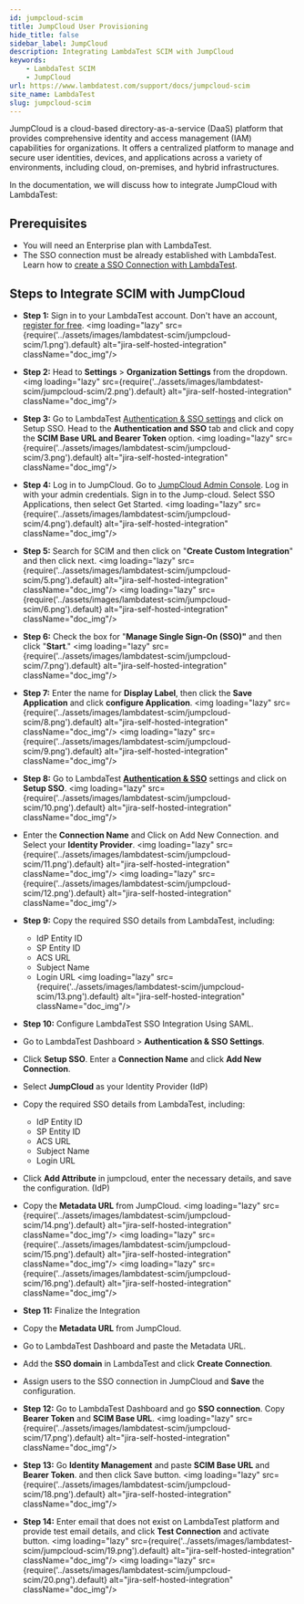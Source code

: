 ```yaml
---
id: jumpcloud-scim
title: JumpCloud User Provisioning
hide_title: false
sidebar_label: JumpCloud 
description: Integrating LambdaTest SCIM with JumpCloud
keywords:
    - LambdaTest SCIM
    - JumpCloud
url: https://www.lambdatest.com/support/docs/jumpcloud-scim
site_name: LambdaTest
slug: jumpcloud-scim
---
```


<script type="application/ld+json"
      dangerouslySetInnerHTML={{ __html: JSON.stringify({
       "@context": "https://schema.org",
        "@type": "BreadcrumbList",
        "itemListElement": [{
          "@type": "ListItem",
          "position": 1,
          "name": "LambdaTest",
          "item": "https://www.lambdatest.com"
        },{
          "@type": "ListItem",
          "position": 2,
          "name": "Support",
          "item": "https://www.lambdatest.com/support/docs/"
        },{
          "@type": "ListItem",
          "position": 3,
          "name": "Scim",
          "item": "https://www.lambdatest.com/support/docs/jumpcloud-scim/"
        }]
      })
    }}
></script>
JumpCloud is a cloud-based directory-as-a-service (DaaS) platform that provides comprehensive identity and access management (IAM) capabilities for organizations. It offers a centralized platform to manage and secure user identities, devices, and applications across a variety of environments, including cloud, on-premises, and hybrid infrastructures.

In the documentation, we will discuss how to integrate JumpCloud with LambdaTest:

## Prerequisites​
- You will need an Enterprise plan with LambdaTest.
- The SSO connection must be already established with LambdaTest. Learn how to [create a SSO Connection with LambdaTest](https://www.lambdatest.com/support/docs/lambdatest-sso-self-serve/).

## Steps to Integrate SCIM with JumpCloud

- **Step 1:** Sign in to your LambdaTest account. Don't have an account, [register for free](https://accounts.lambdatest.com/register).
  <img loading="lazy" src={require('../assets/images/lambdatest-scim/jumpcloud-scim/1.png').default} alt="jira-self-hosted-integration"  className="doc_img"/> 

- **Step 2:** Head to **Settings** > **Organization Settings** from the dropdown.
  <img loading="lazy" src={require('../assets/images/lambdatest-scim/jumpcloud-scim/2.png').default} alt="jira-self-hosted-integration"  className="doc_img"/> 

- **Step 3:** Go to LambdaTest [Authentication & SSO settings](https://accounts.lambdatest.com/auth/sso) and click on Setup SSO. Head to the **Authentication and SSO** tab and click and copy the **SCIM Base URL and Bearer Token** option.
  <img loading="lazy" src={require('../assets/images/lambdatest-scim/jumpcloud-scim/3.png').default} alt="jira-self-hosted-integration"  className="doc_img"/> 

- **Step 4:** Log in to JumpCloud. Go to [JumpCloud Admin Console](https://console.jumpcloud.com/login/admin). Log in with your admin credentials. Sign in to the Jump-cloud. Select SSO Applications, then select Get Started.
  <img loading="lazy" src={require('../assets/images/lambdatest-scim/jumpcloud-scim/4.png').default} alt="jira-self-hosted-integration"  className="doc_img"/> 

- **Step 5:** Search for SCIM and then click on "**Create Custom Integration**" and then click next.
  <img loading="lazy" src={require('../assets/images/lambdatest-scim/jumpcloud-scim/5.png').default} alt="jira-self-hosted-integration"  className="doc_img"/> 
  <img loading="lazy" src={require('../assets/images/lambdatest-scim/jumpcloud-scim/6.png').default} alt="jira-self-hosted-integration"  className="doc_img"/> 

- **Step 6:** Check the box for "**Manage Single Sign-On (SSO)"** and then click "**Start**."
  <img loading="lazy" src={require('../assets/images/lambdatest-scim/jumpcloud-scim/7.png').default} alt="jira-self-hosted-integration"  className="doc_img"/> 

- **Step 7:** Enter the name for **Display Label**, then click the **Save Application** and click  **configure Application**.
  <img loading="lazy" src={require('../assets/images/lambdatest-scim/jumpcloud-scim/8.png').default} alt="jira-self-hosted-integration"  className="doc_img"/> 
  <img loading="lazy" src={require('../assets/images/lambdatest-scim/jumpcloud-scim/9.png').default} alt="jira-self-hosted-integration"  className="doc_img"/> 

- **Step 8:** Go to LambdaTest [**Authentication & SSO**](https://accounts.lambdatest.com/auth/sso) settings and click on **Setup SSO**.
  <img loading="lazy" src={require('../assets/images/lambdatest-scim/jumpcloud-scim/10.png').default} alt="jira-self-hosted-integration"  className="doc_img"/> 

- Enter the **Connection Name** and Click on Add New Connection. and Select your **Identity Provider**.
  <img loading="lazy" src={require('../assets/images/lambdatest-scim/jumpcloud-scim/11.png').default} alt="jira-self-hosted-integration"  className="doc_img"/> 
  <img loading="lazy" src={require('../assets/images/lambdatest-scim/jumpcloud-scim/12.png').default} alt="jira-self-hosted-integration"  className="doc_img"/>

- **Step 9:** Copy the required SSO details from LambdaTest, including:
  - IdP Entity ID
  - SP  Entity ID
  - ACS URL
  - Subject Name
  - Login URL
  <img loading="lazy" src={require('../assets/images/lambdatest-scim/jumpcloud-scim/13.png').default} alt="jira-self-hosted-integration"  className="doc_img"/> 

- **Step 10:** Configure LambdaTest SSO Integration Using SAML.
- Go to LambdaTest Dashboard > **Authentication & SSO Settings**.
- Click **Setup SSO**. Enter a **Connection Name** and click **Add New Connection**.
- Select **JumpCloud** as your Identity Provider (IdP)
- Copy the required SSO details from LambdaTest, including:
  - IdP Entity ID
  - SP Entity ID
  - ACS URL
  - Subject Name
  - Login URL
- Click **Add Attribute** in jumpcloud, enter the necessary details, and save the configuration. (IdP)
- Copy the **Metadata URL** from JumpCloud.
  <img loading="lazy" src={require('../assets/images/lambdatest-scim/jumpcloud-scim/14.png').default} alt="jira-self-hosted-integration"  className="doc_img"/> 
  <img loading="lazy" src={require('../assets/images/lambdatest-scim/jumpcloud-scim/15.png').default} alt="jira-self-hosted-integration"  className="doc_img"/> 
  <img loading="lazy" src={require('../assets/images/lambdatest-scim/jumpcloud-scim/16.png').default} alt="jira-self-hosted-integration"  className="doc_img"/> 

- **Step 11:** Finalize the Integration
- Copy the **Metadata URL** from JumpCloud.
- Go to LambdaTest Dashboard and paste the Metadata URL.
- Add the **SSO domain** in LambdaTest and click **Create Connection**.
- Assign users to the SSO connection in JumpCloud and **Save** the configuration.

- **Step 12:** Go to LambdaTest Dashboard and go **SSO connection**. Copy **Bearer Token** and **SCIM Base URL**.
  <img loading="lazy" src={require('../assets/images/lambdatest-scim/jumpcloud-scim/17.png').default} alt="jira-self-hosted-integration"  className="doc_img"/> 

- **Step 13:**  Go **Identity Management** and paste **SCIM Base URL** and **Bearer Token**. and then click Save button.
  <img loading="lazy" src={require('../assets/images/lambdatest-scim/jumpcloud-scim/18.png').default} alt="jira-self-hosted-integration"  className="doc_img"/> 

- **Step 14:** Enter email that does not exist on LambdaTest platform and provide test email details, and click **Test Connection** and activate button.
  <img loading="lazy" src={require('../assets/images/lambdatest-scim/jumpcloud-scim/19.png').default} alt="jira-self-hosted-integration"  className="doc_img"/> 
  <img loading="lazy" src={require('../assets/images/lambdatest-scim/jumpcloud-scim/20.png').default} alt="jira-self-hosted-integration"  className="doc_img"/> 